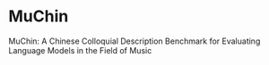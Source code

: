# MuChin
MuChin: A Chinese Colloquial Description Benchmark for Evaluating Language Models in the Field of Music

